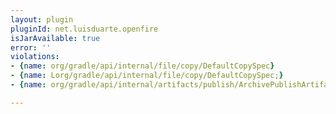 ```yaml
---
layout: plugin
pluginId: net.luisduarte.openfire
isJarAvailable: true
error: ''
violations:
- {name: org/gradle/api/internal/file/copy/DefaultCopySpec}
- {name: Lorg/gradle/api/internal/file/copy/DefaultCopySpec;}
- {name: org/gradle/api/internal/artifacts/publish/ArchivePublishArtifact}

---
```

